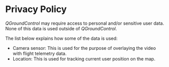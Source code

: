 # Privacy Policy

*QGroundControl* may require access to personal and/or sensitive user data. None of this data is used outside of *QGroundControl*.

The list below explains how some of the data is used:

* Camera sensor: This is used for the purpose of overlaying the video with flight telemetry data.
* Location: This is used for tracking current user position on the map.